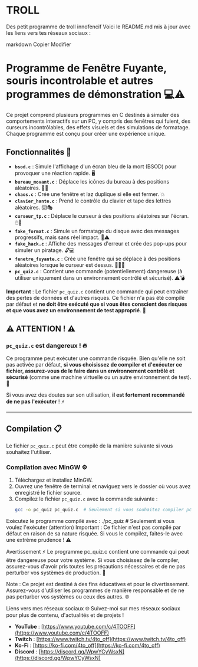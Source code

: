# TROLL
Des petit programme de troll innofencif
Voici le README.md mis à jour avec les liens vers tes réseaux sociaux :

markdown
Copier
Modifier
# Programme de Fenêtre Fuyante, souris incontrolable et autres programmes de démonstration 💻⚠️

Ce projet comprend plusieurs programmes en C destinés à simuler des comportements interactifs sur un PC, y compris des fenêtres qui fuient, des curseurs incontrôlables, des effets visuels et des simulations de formatage. Chaque programme est conçu pour créer une expérience unique.

## Fonctionnalités 📂

- **`bsod.c`** : Simule l'affichage d'un écran bleu de la mort (BSOD) pour provoquer une réaction rapide. 🖥️
- **`bureau_movant.c`** : Déplace les icônes du bureau à des positions aléatoires. 📁🔄
- **`chaos.c`** : Crée une fenêtre et laz duplique si elle est fermer. 💥
- **`clavier_hante.c`** : Prend le contrôle du clavier et tape des lettres aléatoires. ⌨️🎭
- **`curseur_tp.c`** : Déplace le curseur à des positions aléatoires sur l'écran. 🖱️🔀
- **`fake_format.c`** : Simule un formatage du disque avec des messages progressifs, mais sans réel impact. 💾⚠️
- **`fake_hack.c`** : Affiche des messages d'erreur et crée des pop-ups pour simuler un piratage. 🔓💻
- **`fenetre_fuyante.c`** : Crée une fenêtre qui se déplace à des positions aléatoires lorsque le curseur est dessus. 🏃‍♂️💨
- **`pc_quiz.c`** : Contient une commande (potentiellement) dangereuse (à utiliser uniquement dans un environnement contrôlé et sécurisé). ⚠️💣

**Important** : Le fichier `pc_quiz.c` contient une commande qui peut entraîner des pertes de données et d'autres risques. Ce fichier n'a pas été compilé par défaut et **ne doit être exécuté que si vous êtes conscient des risques et que vous avez un environnement de test approprié**. 🔴

## ⚠️ ATTENTION ! ⚠️

### **`pc_quiz.c` est dangereux !** 🔥

Ce programme peut exécuter une commande risquée. Bien qu'elle ne soit pas activée par défaut, **si vous choisissez de compiler et d'exécuter ce fichier, assurez-vous de le faire dans un environnement contrôlé et sécurisé** (comme une machine virtuelle ou un autre environnement de test). 🚨

Si vous avez des doutes sur son utilisation, **il est fortement recommandé de ne pas l'exécuter** ! ⚡

---

## Compilation 📋

Le fichier `pc_quiz.c` peut être compilé de la manière suivante si vous souhaitez l'utiliser.

### Compilation avec MinGW ⚙️

1. Téléchargez et installez MinGW.
2. Ouvrez une fenêtre de terminal et naviguez vers le dossier où vous avez enregistré le fichier source.
3. Compilez le fichier `pc_quiz.c` avec la commande suivante :
   ```bash
   gcc -o pc_quiz pc_quiz.c  # Seulement si vous souhaitez compiler pc_quiz.c
Exécutez le programme compilé avec :
./pc_quiz  # Seulement si vous voulez l'exécuter (attention)
Important : Ce fichier n'est pas compilé par défaut en raison de sa nature risquée. Si vous le compilez, faites-le avec une extrême prudence ! ⚠️

Avertissement ⚡
Le programme pc_quiz.c contient une commande qui peut être dangereuse pour votre système. Si vous choisissez de le compiler, assurez-vous d'avoir pris toutes les précautions nécessaires et de ne pas perturber vos systèmes de production. 🚫

Note : Ce projet est destiné à des fins éducatives et pour le divertissement. Assurez-vous d'utiliser les programmes de manière responsable et de ne pas perturber vos systèmes ou ceux des autres. 🌐

Liens vers mes réseaux sociaux 🌐
Suivez-moi sur mes réseaux sociaux pour plus de contenu, d'actualités et de projets !

- **YouTube** : [https://www.youtube.com/c/4TOOFF](https://www.youtube.com/c/4TOOFF)
- **Twitch** : [https://www.twitch.tv/4to_off](https://www.twitch.tv/4to_off)
- **Ko-Fi** : [https://ko-fi.com/4to_off](https://ko-fi.com/4to_off)
- **Discord** : [https://discord.gg/WpwYCyWsxN](https://discord.gg/WpwYCyWsxN)
